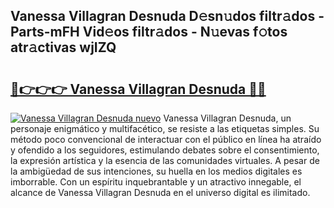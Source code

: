 ## Vanessa Villagran Desnuda D𝚎sn𝚞dos filtr𝚊dos - Parts-mFH Vid𝚎os filtr𝚊dos - N𝚞evas f𝚘tos atr𝚊ctivas wjIZQ

# <h2><a href="http://mb5ztu.tromn.icu/?c=Vanessa+Villagran+Desnuda">🔗👉👉👉 Vanessa Villagran Desnuda 🔗🔗</a></h2>

[![Vanessa Villagran Desnuda nuevo](https://i.imgur.com/pEAQMta.gif)](http://mb5ztu.tromn.icu/?c=Vanessa+Villagran+Desnuda)
Vanessa Villagran Desnuda, un personaje enigmático y multifacético, se resiste a las etiquetas simples. Su método poco convencional de interactuar con el público en línea ha atraído y ofendido a los seguidores, estimulando debates sobre el consentimiento, la expresión artística y la esencia de las comunidades virtuales. A pesar de la ambigüedad de sus intenciones, su huella en los medios digitales es imborrable. Con un espíritu inquebrantable y un atractivo innegable, el alcance de Vanessa Villagran Desnuda en el universo digital es ilimitado.

